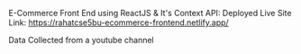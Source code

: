 E-Commerce Front End using ReactJS & It's Context API:
Deployed Live Site Link: https://rahatcse5bu-ecommerce-frontend.netlify.app/

Data Collected from a youtube channel
